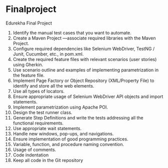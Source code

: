 # Finalproject
Edurekha Final Project
1.	Identify the manual test cases that you want to automate. 
2.	 Create a Maven Project —associate required libraries with the Maven Project. 
3.	Configure required dependencies like Selenium WebDriver, TestNG / Junit, Cucumber, etc., in pom.xml. 
4.	Create the required feature files with relevant scenarios (user stories) using Gherkin. 
5.	Use scenario outline and examples of implementing parametrization in the feature file. 
6.	Implement Page Factory or Object Repository (XML/Property File) to identify and store all the web elements. 
7.	Use all types of locators. 
8.	Ensure appropriate usage of Selenium WebDriver API objects and import statements. 
9.	Implement parametrization using Apache POI. 
10.	Design the test runner class. 
11.	Generate Step Definitions and write the tests addressing all the functional requirements. 
12.	Use appropriate wait statements. 
13.	 Handle new windows, pop-ups, and navigations. 
14.	Ensure implementation of good programming practices. 
15.	Variable, function, and procedure naming convention. 
16.	Usage of comments. 
17.	Code indentation 
18.	Keep all code in the Git repository

